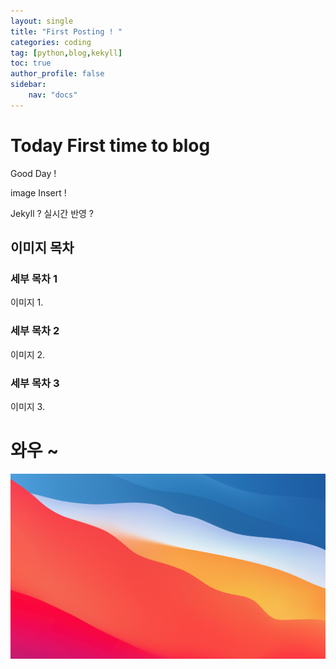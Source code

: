 ```yaml
---
layout: single
title: "First Posting ! "
categories: coding
tag: [python,blog,kekyll]
toc: true 
author_profile: false
sidebar:
    nav: "docs"
---
```


# Today First time to blog

Good Day ! 



image Insert ! 

Jekyll ? 실시간 반영 ? 

## 이미지 목차

### 세부 목차 1

이미지 1. 

### 세부 목차 2

이미지 2.

### 세부 목차 3

이미지 3.





# 와우 ~



![](../images/2022-08-10-first/test_image-0209988.png)



```python

```






